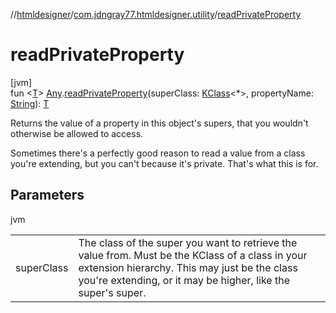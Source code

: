 //[htmldesigner](../../index.md)/[com.jdngray77.htmldesigner.utility](index.md)/[readPrivateProperty](read-private-property.md)

# readPrivateProperty

[jvm]\
fun &lt;[T](read-private-property.md)&gt; [Any](https://kotlinlang.org/api/latest/jvm/stdlib/kotlin/-any/index.html).[readPrivateProperty](read-private-property.md)(superClass: [KClass](https://kotlinlang.org/api/latest/jvm/stdlib/kotlin.reflect/-k-class/index.html)&lt;*&gt;, propertyName: [String](https://kotlinlang.org/api/latest/jvm/stdlib/kotlin/-string/index.html)): [T](read-private-property.md)

Returns the value of a property in this object's supers, that you wouldn't otherwise be allowed to access.

Sometimes there's a perfectly good reason to read a value from a class you're extending, but you can't because it's private. That's what this is for.

## Parameters

jvm

| | |
|---|---|
| superClass | The class of the super you want to retrieve the value from.     Must be the KClass of a class in your extension hierarchy.     This may just be the class you're extending, or it may be higher,     like the super's super. |
